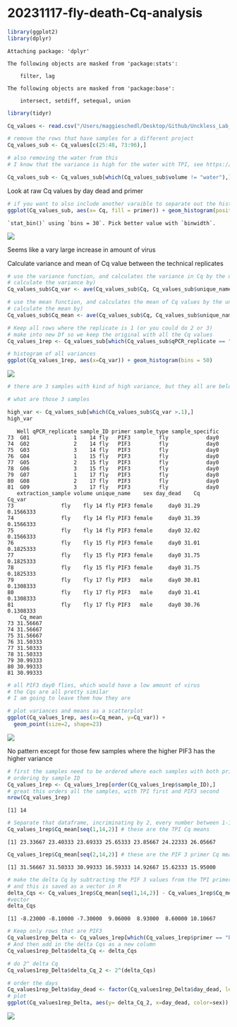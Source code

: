 # 20231117-fly-death-Cq-analysis

``` r
library(ggplot2)
library(dplyr)
```


    Attaching package: 'dplyr'

    The following objects are masked from 'package:stats':

        filter, lag

    The following objects are masked from 'package:base':

        intersect, setdiff, setequal, union

``` r
library(tidyr)
```

``` r
Cq_values <- read.csv("/Users/maggieschedl/Desktop/Github/Unckless_Lab_Resources/qPCR_analysis/20231117-fly-extract-analysis/20231117-qPCR-sheet.csv")

# remove the rows that have samples for a different project 
Cq_values_sub <- Cq_values[c(25:48, 73:96),]

# also removing the water from this
# I know that the variance is high for the water with TPI, see https://github.com/meschedl/Unckless_Lab_Resources/blob/main/qPCR_analysis/20231117-hirt-extract-analysis/20231117-qPCR-hirt-extract-analysis.md

Cq_values_sub <- Cq_values_sub[which(Cq_values_sub$volume != "water"),]
```

Look at raw Cq values by day dead and primer

``` r
# if you want to also include another varaible to separate out the histogram by, you can include a facet 
ggplot(Cq_values_sub, aes(x= Cq, fill = primer)) + geom_histogram(position = "dodge") + facet_grid(~day_dead) 
```

    `stat_bin()` using `bins = 30`. Pick better value with `binwidth`.

![](20231117-fly-dead-Cq-analaysis_files/figure-commonmark/unnamed-chunk-3-1.png)

Seems like a vary large increase in amount of virus

Calculate variance and mean of Cq value between the technical replicates

``` r
# use the variance function, and calculates the variance in Cq by the unique.name (each sample/primer has 3 Cq values to 
# calculate the variance by)
Cq_values_sub$Cq_var <- ave(Cq_values_sub$Cq, Cq_values_sub$unique_name, FUN=var)

# use the mean function, and calculates the mean of Cq values by the unique.name (each sample/primer has 3 Cq values to 
# calculate the mean by)
Cq_values_sub$Cq_mean <- ave(Cq_values_sub$Cq, Cq_values_sub$unique_name, FUN=mean)

# Keep all rows where the replicate is 1 (or you could do 2 or 3)
# make into new Df so we keep the original with all the Cq values
Cq_values_1rep <- Cq_values_sub[which(Cq_values_sub$qPCR_replicate == "1"),]

# histogram of all variances
ggplot(Cq_values_1rep, aes(x=Cq_var)) + geom_histogram(bins = 50)
```

![](20231117-fly-dead-Cq-analaysis_files/figure-commonmark/unnamed-chunk-4-1.png)

``` r
# there are 3 samples with kind of high variance, but they all are below 1 which is good 

# what are those 3 samples 

high_var <- Cq_values_sub[which(Cq_values_sub$Cq_var >.1),]
high_var
```

       Well qPCR_replicate sample_ID primer sample_type sample_specific
    73  G01              1    14 fly   PIF3         fly            day0
    74  G02              2    14 fly   PIF3         fly            day0
    75  G03              3    14 fly   PIF3         fly            day0
    76  G04              1    15 fly   PIF3         fly            day0
    77  G05              2    15 fly   PIF3         fly            day0
    78  G06              3    15 fly   PIF3         fly            day0
    79  G07              1    17 fly   PIF3         fly            day0
    80  G08              2    17 fly   PIF3         fly            day0
    81  G09              3    17 fly   PIF3         fly            day0
       extraction_sample volume unique_name    sex day_dead    Cq    Cq_var
    73               fly    fly 14 fly PIF3 female     day0 31.29 0.1566333
    74               fly    fly 14 fly PIF3 female     day0 31.39 0.1566333
    75               fly    fly 14 fly PIF3 female     day0 32.02 0.1566333
    76               fly    fly 15 fly PIF3 female     day0 31.01 0.1825333
    77               fly    fly 15 fly PIF3 female     day0 31.75 0.1825333
    78               fly    fly 15 fly PIF3 female     day0 31.75 0.1825333
    79               fly    fly 17 fly PIF3   male     day0 30.81 0.1308333
    80               fly    fly 17 fly PIF3   male     day0 31.41 0.1308333
    81               fly    fly 17 fly PIF3   male     day0 30.76 0.1308333
        Cq_mean
    73 31.56667
    74 31.56667
    75 31.56667
    76 31.50333
    77 31.50333
    78 31.50333
    79 30.99333
    80 30.99333
    81 30.99333

``` r
# all PIF3 day0 flies, which would have a low amount of virus 
# the Cqs are all pretty similar 
# I am going to leave them how they are 

# plot variances and means as a scatterplot 
ggplot(Cq_values_1rep, aes(x=Cq_mean, y=Cq_var)) +
  geom_point(size=2, shape=23)
```

![](20231117-fly-dead-Cq-analaysis_files/figure-commonmark/unnamed-chunk-4-2.png)

No pattern except for those few samples where the higher PIF3 has the
higher variance

``` r
# first the samples need to be ordered where each samples with both primers is one after the other 
# ordering by sample ID 
Cq_values_1rep <- Cq_values_1rep[order(Cq_values_1rep$sample_ID),]
# great this orders all the samples, with TPI first and PIF3 second 
nrow(Cq_values_1rep)
```

    [1] 14

``` r
# Separate that dataframe, incriminating by 2, every number between 1-14 (number of rows in dataframe)
Cq_values_1rep$Cq_mean[seq(1,14,2)] # these are the TPI Cq means 
```

    [1] 23.33667 23.40333 23.69333 25.65333 23.85667 24.22333 26.05667

``` r
Cq_values_1rep$Cq_mean[seq(2,14,2)] # these are the PIF 3 primer Cq means 
```

    [1] 31.56667 31.50333 30.99333 16.59333 14.92667 15.62333 15.95000

``` r
# make the delta Cq by subtracting the PIF 3 values from the TPI primer values
# and this is saved as a vector in R 
delta_Cqs <- Cq_values_1rep$Cq_mean[seq(1,14,2)] - Cq_values_1rep$Cq_mean[seq(2,14,2)]
#vector
delta_Cqs
```

    [1] -8.23000 -8.10000 -7.30000  9.06000  8.93000  8.60000 10.10667

``` r
# Keep only rows that are PIF3
Cq_values1rep_Delta <- Cq_values_1rep[which(Cq_values_1rep$primer == "PIF3"),]
# And then add in the delta Cqs as a new column
Cq_values1rep_Delta$delta_Cq <- delta_Cqs

# do 2^ delta Cq
Cq_values1rep_Delta$delta_Cq_2 <- 2^(delta_Cqs)

# order the days 
Cq_values1rep_Delta$day_dead <- factor(Cq_values1rep_Delta$day_dead, levels=c("day0", "day9", "day10", "day12"))
# plot 
ggplot(Cq_values1rep_Delta, aes(y= delta_Cq_2, x=day_dead, color=sex)) + geom_boxplot()  + theme_linedraw() + geom_point(position="jitter", size=3) 
```

![](20231117-fly-dead-Cq-analaysis_files/figure-commonmark/unnamed-chunk-5-1.png)
